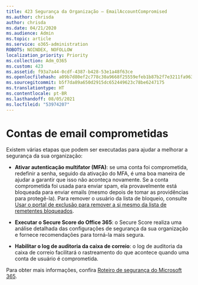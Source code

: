 ```yaml
---
title: 423 Segurança da Organização – EmailAccountCompromised
ms.author: chrisda
author: chrisda
ms.date: 04/21/2020
ms.audience: Admin
ms.topic: article
ms.service: o365-administration
ROBOTS: NOINDEX, NOFOLLOW
localization_priority: Priority
ms.collection: Adm_O365
ms.custom: 423
ms.assetid: f93a7a44-0cdf-4387-b428-53e1a48f63ce
ms.openlocfilehash: a09b7d80ef2c778c30a9668f25559efeb1b87b2f7e3211fa963333f9c692073c
ms.sourcegitcommit: b5f7da89a650d2915dc652449623c78be6247175
ms.translationtype: HT
ms.contentlocale: pt-BR
ms.lasthandoff: 08/05/2021
ms.locfileid: "53974207"
---
```

# <a name="compromised-email-accounts"></a>Contas de email comprometidas

Existem várias etapas que podem ser executadas para ajudar a melhorar a segurança da sua organização:

- **Ativar autenticação multifator (MFA)**: se uma conta foi comprometida, redefinir a senha, seguido da ativação do MFA, é uma boa maneira de ajudar a garantir que isso não aconteça novamente. Se a conta comprometida foi usada para enviar spam, ela provavelmente está bloqueada para enviar emails (mesmo depois de tomar as providências para protegê-la). Para remover o usuário da lista de bloqueio, consulte [Usar o portal de exclusão para remover a si mesmo da lista de remetentes bloqueados](https://docs.microsoft.com/microsoft-365/security/office-365-security/use-the-delist-portal-to-remove-yourself-from-the-office-365-blocked-senders-lis).

- **Executar o Secure Score do Office 365**: o Secure Score realiza uma análise detalhada das configurações de segurança da sua organização e fornece recomendações para torná-la mais segura.

- **Habilitar o log de auditoria da caixa de correio**: o log de auditoria da caixa de correio facilitará o rastreamento do que acontece quando uma conta de usuário é comprometida.

Para obter mais informações, confira [Roteiro de segurança do Microsoft 365](https://docs.microsoft.com/microsoft-365/security/office-365-security/security-roadmap).
